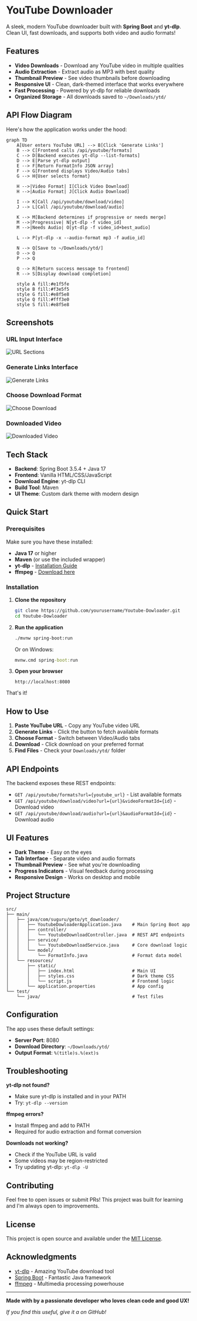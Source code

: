# YouTube Downloader

A sleek, modern YouTube downloader built with **Spring Boot** and **yt-dlp**. Clean UI, fast downloads, and supports both video and audio formats!

## Features

- **Video Downloads** - Download any YouTube video in multiple qualities
- **Audio Extraction** - Extract audio as MP3 with best quality
- **Thumbnail Preview** - See video thumbnails before downloading
- **Responsive UI** - Clean, dark-themed interface that works everywhere
- **Fast Processing** - Powered by yt-dlp for reliable downloads
- **Organized Storage** - All downloads saved to `~/Downloads/ytd/`

## API Flow Diagram

Here's how the application works under the hood:

```mermaid
graph TD
    A[User enters YouTube URL] --> B[Click 'Generate Links']
    B --> C[Frontend calls /api/youtube/formats]
    C --> D[Backend executes yt-dlp --list-formats]
    D --> E[Parse yt-dlp output]
    E --> F[Return FormatInfo JSON array]
    F --> G[Frontend displays Video/Audio tabs]
    G --> H{User selects format}
    
    H -->|Video Format| I[Click Video Download]
    H -->|Audio Format| J[Click Audio Download]
    
    I --> K[Call /api/youtube/download/video]
    J --> L[Call /api/youtube/download/audio]
    
    K --> M[Backend determines if progressive or needs merge]
    M -->|Progressive| N[yt-dlp -f video_id]
    M -->|Needs Audio| O[yt-dlp -f video_id+best_audio]
    
    L --> P[yt-dlp -x --audio-format mp3 -f audio_id]
    
    N --> Q[Save to ~/Downloads/ytd/]
    O --> Q
    P --> Q
    
    Q --> R[Return success message to frontend]
    R --> S[Display download completion]
    
    style A fill:#e1f5fe
    style B fill:#f3e5f5
    style G fill:#e8f5e8
    style Q fill:#fff3e0
    style S fill:#e8f5e8
```

## Screenshots

### URL Input Interface
![URL Sections](screenshots/url_sections.png)

### Generate Links Interface
![Generate Links](screenshots/generate_links.png)

### Choose Download Format
![Choose Download](screenshots/choose_download.png)

### Downloaded Video
![Downloaded Video](screenshots/downloaded_vid.png)

## Tech Stack

- **Backend**: Spring Boot 3.5.4 + Java 17
- **Frontend**: Vanilla HTML/CSS/JavaScript
- **Download Engine**: yt-dlp CLI
- **Build Tool**: Maven
- **UI Theme**: Custom dark theme with modern design

## Quick Start

### Prerequisites

Make sure you have these installed:
- **Java 17** or higher
- **Maven** (or use the included wrapper)
- **yt-dlp** - [Installation Guide](https://github.com/yt-dlp/yt-dlp#installation)
- **ffmpeg** - [Download here](https://ffmpeg.org/download.html)

### Installation

1. **Clone the repository**
   ```bash
   git clone https://github.com/yourusername/Youtube-Dowloader.git
   cd Youtube-Dowloader
   ```

2. **Run the application**
   ```bash
   ./mvnw spring-boot:run
   ```
   
   Or on Windows:
   ```cmd
   mvnw.cmd spring-boot:run
   ```

3. **Open your browser**
   ```
   http://localhost:8080
   ```

That's it! 

## How to Use

1. **Paste YouTube URL** - Copy any YouTube video URL
2. **Generate Links** - Click the button to fetch available formats
3. **Choose Format** - Switch between Video/Audio tabs
4. **Download** - Click download on your preferred format
5. **Find Files** - Check your `Downloads/ytd/` folder

## API Endpoints

The backend exposes these REST endpoints:

- `GET /api/youtube/formats?url={youtube_url}` - List available formats
- `GET /api/youtube/download/video?url={url}&videoFormatId={id}` - Download video
- `GET /api/youtube/download/audio?url={url}&audioFormatId={id}` - Download audio

## UI Features

- **Dark Theme** - Easy on the eyes
- **Tab Interface** - Separate video and audio formats
- **Thumbnail Preview** - See what you're downloading
- **Progress Indicators** - Visual feedback during processing
- **Responsive Design** - Works on desktop and mobile

## Project Structure

```
src/
├── main/
│   ├── java/com/suguru/geto/yt_downloader/
│   │   ├── YoutubeDowloaderApplication.java    # Main Spring Boot app
│   │   ├── controller/
│   │   │   └── YoutubeDownloadController.java  # REST API endpoints
│   │   ├── service/
│   │   │   └── YoutubeDownloadService.java     # Core download logic
│   │   └── model/
│   │       └── FormatInfo.java                 # Format data model
│   └── resources/
│       ├── static/
│       │   ├── index.html                      # Main UI
│       │   ├── styles.css                      # Dark theme CSS
│       │   └── script.js                       # Frontend logic
│       └── application.properties              # App config
└── test/
    └── java/                                   # Test files
```

## Configuration

The app uses these default settings:
- **Server Port**: 8080
- **Download Directory**: `~/Downloads/ytd/`
- **Output Format**: `%(title)s.%(ext)s`

## Troubleshooting

**yt-dlp not found?**
- Make sure yt-dlp is installed and in your PATH
- Try: `yt-dlp --version`

**ffmpeg errors?**
- Install ffmpeg and add to PATH
- Required for audio extraction and format conversion

**Downloads not working?**
- Check if the YouTube URL is valid
- Some videos may be region-restricted
- Try updating yt-dlp: `yt-dlp -U`

## Contributing

Feel free to open issues or submit PRs! This project was built for learning and I'm always open to improvements.

## License

This project is open source and available under the [MIT License](LICENSE).

## Acknowledgments

- [yt-dlp](https://github.com/yt-dlp/yt-dlp) - Amazing YouTube download tool
- [Spring Boot](https://spring.io/projects/spring-boot) - Fantastic Java framework
- [ffmpeg](https://ffmpeg.org/) - Multimedia processing powerhouse

---

**Made with by a passionate developer who loves clean code and good UX!**

*If you find this useful, give it a on GitHub!*
